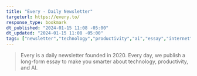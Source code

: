 ```yaml
---
title: "Every - Daily Newsletter"
targeturl: https://every.to/ 
response_type: bookmark
dt_published: "2024-01-15 11:08 -05:00"
dt_updated: "2024-01-15 11:08 -05:00"
tags: ["newsletter","technology","productivity","ai","essay","internet"]
---
```


> Every is a daily newsletter founded in 2020. Every day, we publish a long-form essay to make you smarter about technology, productivity, and AI. 
